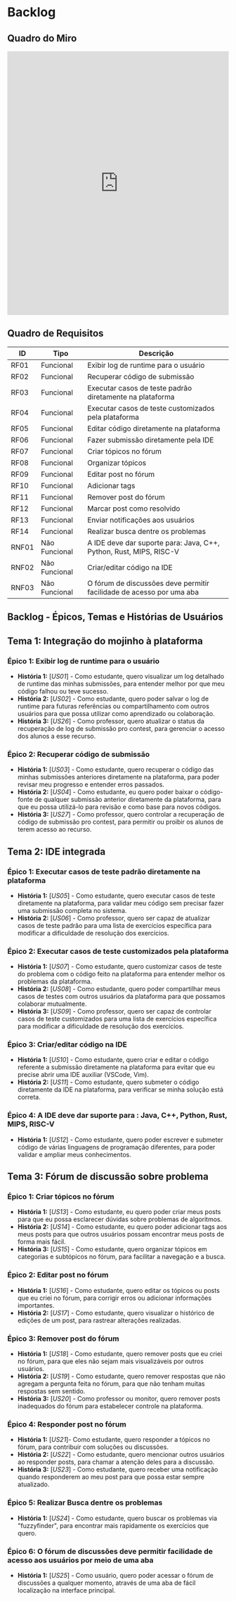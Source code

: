 # Backlog

## Quadro do Miro 

<iframe src="https://miro.com/app/board/uXjVL7x-bvg=/" width="100%" height="600" frameborder="0"></iframe>


## Quadro de Requisitos
| **ID**   | **Tipo**         | **Descrição**                                                         |
|----------|------------------|---------------------------------------------------------------------|
| RF01     | Funcional        | Exibir log de runtime para o usuário                                |
| RF02     | Funcional        | Recuperar código de submissão                                       |
| RF03     | Funcional        | Executar casos de teste padrão diretamente na plataforma            |
| RF04     | Funcional        | Executar casos de teste customizados pela plataforma                |
| RF05     | Funcional        | Editar código diretamente na plataforma                             |
| RF06     | Funcional        | Fazer submissão diretamente pela IDE                                |
| RF07     | Funcional        | Criar tópicos no fórum                                              |
| RF08     | Funcional        | Organizar tópicos                                                  |
| RF09     | Funcional        | Editar post no fórum                                               |
| RF10     | Funcional        | Adicionar tags                                                    |
| RF11     | Funcional        | Remover post do fórum                                              |
| RF12     | Funcional        | Marcar post como resolvido                                         |
| RF13     | Funcional        | Enviar notificações aos usuários                                   |
| RF14     | Funcional        | Realizar busca dentre os problemas                                 |
| RNF01    | Não Funcional    | A IDE deve dar suporte para: Java, C++, Python, Rust, MIPS, RISC-V  |
| RNF02    | Não Funcional    | Criar/editar código na IDE                                         |
| RNF03    | Não Funcional    | O fórum de discussões deve permitir facilidade de acesso por uma aba |


## Backlog - Épicos, Temas e Histórias de Usuários

## Tema 1: Integração do mojinho à plataforma

### Épico 1: Exibir log de runtime para o usuário
- **História 1:** [*US01*] - Como estudante, quero visualizar um log detalhado de runtime das minhas submissões, para entender melhor por que meu código falhou ou teve sucesso.
- **História 2:** [*US02*] - Como estudante, quero poder salvar o log de runtime para futuras referências ou compartilhamento com outros usuários para que possa utilizar como aprendizado ou colaboração.
- **História 3:** [*US26*] - Como professor, quero atualizar o status da recuperação de log de submissão pro contest, para gerenciar o acesso dos alunos a esse recurso.

### Épico 2: Recuperar código de submissão
- **História 1:** [*US03*] - Como estudante, quero recuperar o código das minhas submissões anteriores diretamente na plataforma, para poder revisar meu progresso e entender erros passados.
- **História 2:** [*US04*] - Como estudante, eu quero poder baixar o código-fonte de qualquer submissão anterior diretamente da plataforma, para que eu possa utilizá-lo para revisão e como base para novos códigos.
- **História 3:** [*US27*] - Como professor, quero controlar a recuperação de código de submissão pro contest, para  permitir ou proibir os alunos de terem acesso ao recurso.

## Tema 2: IDE integrada

### Épico 1: Executar casos de teste padrão diretamente na plataforma
- **História 1:** [*US05*] - Como estudante, quero executar casos de teste diretamente na plataforma, para validar meu código sem precisar fazer uma submissão completa no sistema.
- **História 2:** [*US06*] - Como professor, quero ser capaz de atualizar casos de teste padrão para uma lista de exercícios específica para modificar a dificuldade de resolução dos exercícios.

### Épico 2: Executar casos de teste customizados pela plataforma
- **História 1:** [*US07*] - Como estudante, quero customizar casos de teste do problema com o código feito na plataforma para entender melhor os problemas da plataforma.
- **História 2:** [*US08*] - Como estudante, quero poder compartilhar meus casos de testes com outros usuários da plataforma para que possamos colaborar mutualmente.
- **História 3:** [*US09*] - Como professor, quero ser capaz de controlar casos de teste customizados para uma lista de exercícios específica para modificar a dificuldade de resolução dos exercícios.

### Épico 3: Criar/editar código na IDE
- **História 1:** [*US10*] - Como estudante, quero criar e editar o código referente a submissão diretamente na plataforma para evitar que eu precise abrir uma IDE auxiliar (VSCode, Vim).
- **História 2:** [*US11*] - Como estudante, quero submeter o código diretamente da IDE na plataforma, para verificar se minha solução está correta.

### Épico 4: A IDE deve dar suporte para : Java, C++, Python, Rust, MIPS, RISC-V
- **História 1:** [*US12*] - Como estudante, quero poder escrever e submeter código de várias linguagens de programação diferentes, para poder validar e ampliar meus conhecimentos.

## Tema 3: Fórum de discussão sobre problema

### Épico 1: Criar tópicos no fórum
- **História 1:** [*US13*] - Como estudante, eu quero poder criar meus posts para que eu possa esclarecer dúvidas sobre problemas de algoritmos.
- **História 2:** [*US14*] - Como estudante, eu quero poder adicionar tags aos meus posts para que outros usuários possam encontrar meus posts de forma mais fácil.
- **História 3:** [*US15*] - Como estudante, quero organizar tópicos em categorias e subtópicos no fórum, para facilitar a navegação e a busca.

### Épico 2: Editar post no fórum
- **História 1:** [*US16*] - Como estudante, quero editar os tópicos ou posts que eu criei no fórum, para corrigir erros ou adicionar informações importantes.
- **História 2:** [*US17*] - Como estudante, quero visualizar o histórico de edições de um post, para rastrear alterações realizadas.

### Épico 3: Remover post do fórum
- **História 1:** [*US18*] - Como estudante, quero remover posts que eu criei no fórum, para que eles não sejam mais visualizáveis por outros usuários.
- **História 2:** [*US19*] - Como estudante, quero remover respostas que não agregam a pergunta feita no fórum, para que não tenham muitas respostas sem sentido.
- **História 3:** [*US20*] - Como professor ou monitor, quero remover posts inadequados do fórum para estabelecer controle na plataforma.

### Épico 4: Responder post no fórum
- **História 1:** [*US21*]- Como estudante, quero responder a tópicos no fórum, para contribuir com soluções ou discussões.
- **História 2:** [*US22*] - Como estudante, quero mencionar outros usuários ao responder posts, para chamar a atenção deles para a discussão.
- **História 3:** [*US23*] - Como estudante, quero receber uma notificação quando responderem ao meu post para que possa estar sempre atualizado.

### Épico 5: Realizar Busca dentre os problemas
- **História 1:** [*US24*] - Como estudante, quero buscar os problemas via "fuzzyfinder", para encontrar mais rapidamente os exercícios que quero.

### Épico 6: O fórum de discussões deve permitir facilidade de acesso aos usuários por meio de uma aba
- **História 1:** [*US25*] - Como usuário, quero poder acessar o fórum de discussões a qualquer momento, através de uma aba de fácil localização na interface principal.